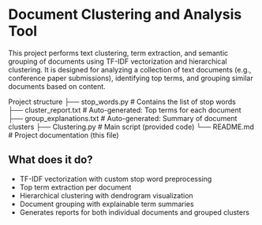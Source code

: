 # Document Clustering and Analysis Tool
This project performs text clustering, term extraction, and semantic grouping of documents using TF-IDF vectorization and hierarchical clustering. It is designed for analyzing a collection of text documents (e.g., conference paper submissions), identifying top terms, and grouping similar documents based on content.

Project structure
├── stop_words.py              # Contains the list of stop words </br>
├── cluster_report.txt         # Auto-generated: Top terms for each document
├── group_explanations.txt     # Auto-generated: Summary of document clusters
├── Clustering.py              # Main script (provided code)
└── README.md                  # Project documentation (this file)

## What does it do?
* TF-IDF vectorization with custom stop word preprocessing
* Top term extraction per document
* Hierarchical clustering with dendrogram visualization
* Document grouping with explainable term summaries
* Generates reports for both individual documents and grouped clusters

